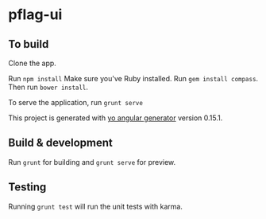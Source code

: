 # pflag-ui

## To build
Clone the app.

Run `npm install`
Make sure you've Ruby installed. Run `gem install compass`.
Then run `bower install`.

To serve the application, run `grunt serve`

This project is generated with [yo angular generator](https://github.com/yeoman/generator-angular)
version 0.15.1.

## Build & development

Run `grunt` for building and `grunt serve` for preview.

## Testing

Running `grunt test` will run the unit tests with karma.
